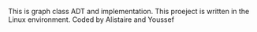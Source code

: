 This is graph class ADT and implementation.
This proeject is written in the Linux environment.
Coded by Alistaire and Youssef